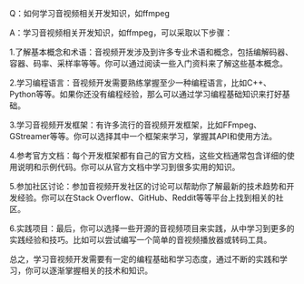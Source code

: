 Q：如何学习音视频相关开发知识，如ffmpeg

A：学习音视频相关开发知识，如ffmpeg，可以采取以下步骤：

1.了解基本概念和术语：音视频开发涉及到许多专业术语和概念，包括编解码器、容器、码率、采样率等等。你可以通过阅读一些入门资料来了解这些基本概念。

2.学习编程语言：音视频开发需要熟练掌握至少一种编程语言，比如C++、Python等等。如果你还没有编程经验，那么可以通过学习编程基础知识来打好基础。

3.学习音视频开发框架：有许多流行的音视频开发框架，比如FFmpeg、GStreamer等等。你可以选择其中一个框架来学习，掌握其API和使用方法。

4.参考官方文档：每个开发框架都有自己的官方文档，这些文档通常包含详细的使用说明和示例代码。你可以从官方文档中学习到很多实用的知识。

5.参加社区讨论：参加音视频开发社区的讨论可以帮助你了解最新的技术趋势和开发经验。你可以在Stack Overflow、GitHub、Reddit等等平台上找到相关的社区。

6.实践项目：最后，你可以选择一些开源的音视频项目来实践，从中学习到更多的实践经验和技巧。比如可以尝试编写一个简单的音视频播放器或转码工具。

总之，学习音视频开发需要有一定的编程基础和学习态度，通过不断的实践和学习，你可以逐渐掌握相关的技术和知识。